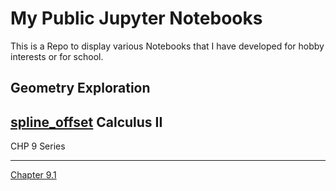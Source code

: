 My Public Jupyter Notebooks
===========================

This is a Repo to display various Notebooks that I have developed for
hobby interests or for school.

Geometry Exploration
--------------------
[spline_offset](spline_offset.ipynb)
Calculus II
-----------


CHP 9 Series
************
[Chapter 9.1](Calc_2_chptr_9.ipynb)
